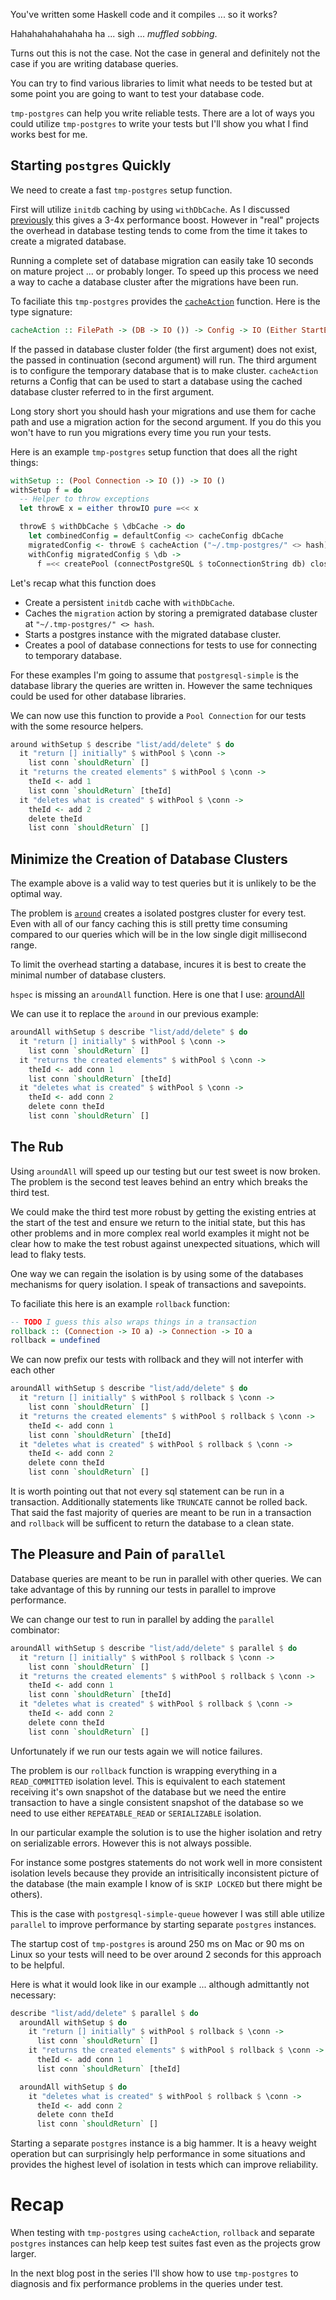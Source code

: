 You've written some Haskell code and it compiles ... so it works?

Hahahahahahahaha ha ... sigh ... *muffled sobbing*.

Turns out this is not the case. Not the case in general and definitely not the case if you are writing database queries.

You can try to find various libraries to limit what needs to be tested but at some point you are going to want to test your database code.

`tmp-postgres` can help you write reliable tests. There are a lot of ways you could utilize `tmp-postgres` to write your tests but I'll show you what I find works best for me.


## Starting `postgres` Quickly

We need to create a fast `tmp-postgres` setup function.

First will utilize `initdb` caching by using `withDbCache`. As I discussed [previously](/faster-database-testing.html)
this gives a 3-4x performance boost. However in "real" projects the overhead in database testing tends to come from the time it takes to create a migrated database.

Running a complete set of database migration can easily take 10 seconds on mature project ... or probably longer.
To speed up this process we need a way to cache a database cluster after the migrations have been run.

To faciliate this `tmp-postgres` provides the [`cacheAction`](https://hackage.haskell.org/package/tmp-postgres-1.34.0.0/docs/Database-Postgres-Temp.html#v:cacheAction) function. Here is the type signature:

```haskell
cacheAction :: FilePath -> (DB -> IO ()) -> Config -> IO (Either StartError Config)
```

If the passed in database cluster folder (the first argument) does not exist, the passed in continuation (second argument) will run. The third argument is to configure the temporary database that is to make cluster. `cacheAction` returns a Config that can be used to start a database using the cached database cluster referred to in the first argument.

Long story short you should hash your migrations and use them for cache path and use a migration action for the second argument. If you do this you won't have to run you migrations every time you run your tests.

Here is an example `tmp-postgres` setup function that does all the right things:

```haskell
withSetup :: (Pool Connection -> IO ()) -> IO ()
withSetup f = do
  -- Helper to throw exceptions
  let throwE x = either throwIO pure =<< x

  throwE $ withDbCache $ \dbCache -> do
    let combinedConfig = defaultConfig <> cacheConfig dbCache
    migratedConfig <- throwE $ cacheAction ("~/.tmp-postgres/" <> hash) migrate combinedConfig
    withConfig migratedConfig $ \db ->
      f =<< createPool (connectPostgreSQL $ toConnectionString db) close 2 60 10
```

Let's recap what this function does
- Create a persistent `initdb` cache with `withDbCache`.
- Caches the `migration` action by storing a premigrated database cluster at `"~/.tmp-postgres/" <> hash`.
- Starts a postgres instance with the migrated database cluster.
- Creates a pool of database connections for tests to use for connecting to temporary database.

For these examples I'm going to assume that `postgresql-simple` is the database
library the queries are written in. However the same techniques could be used for other database libraries.

We can now use this function to provide a `Pool Connection` for our tests with the some resource helpers.

```haskell
around withSetup $ describe "list/add/delete" $ do
  it "return [] initially" $ withPool $ \conn ->
    list conn `shouldReturn` []
  it "returns the created elements" $ withPool $ \conn ->
    theId <- add 1
    list conn `shouldReturn` [theId]
  it "deletes what is created" $ withPool $ \conn ->
    theId <- add 2
    delete theId
    list conn `shouldReturn` []
```

## Minimize the Creation of Database Clusters

The example above is a valid way to test queries but it is unlikely to be the optimal way.

The problem is [`around`]() creates a isolated postgres cluster for every test. Even with all of our fancy caching
this is still pretty time consuming compared to our queries which will be in the low single digit millisecond range.

To limit the overhead starting a database, incures it is best to create the minimal number of database clusters.

`hspec` is missing an `aroundAll` function. Here is one that I use: [aroundAll](https://gist.github.com/jfischoff/5cf62b82e1dd7d03c8a610ef7fd933ff)

We can use it to replace the `around` in our previous example:

```haskell
aroundAll withSetup $ describe "list/add/delete" $ do
  it "return [] initially" $ withPool $ \conn ->
    list conn `shouldReturn` []
  it "returns the created elements" $ withPool $ \conn ->
    theId <- add conn 1
    list conn `shouldReturn` [theId]
  it "deletes what is created" $ withPool $ \conn ->
    theId <- add conn 2
    delete conn theId
    list conn `shouldReturn` []
```

## The Rub

Using `aroundAll` will speed up our testing but our test sweet is now broken. The problem is the second test leaves behind
an entry which breaks the third test.

We could make the third test more robust by getting the existing entries at the start of the test and ensure we return to the initial state, but this has other problems and in more complex real world examples it might not be clear how to make the test robust against unexpected situations, which will lead to flaky tests.

One way we can regain the isolation is by using some of the databases mechanisms for query isolation. I speak of transactions and savepoints.

To faciliate this here is an example `rollback` function:

```haskell
-- TODO I guess this also wraps things in a transaction
rollback :: (Connection -> IO a) -> Connection -> IO a
rollback = undefined
```

We can now prefix our tests with rollback and they will not interfer with each other

```haskell
aroundAll withSetup $ describe "list/add/delete" $ do
  it "return [] initially" $ withPool $ rollback $ \conn ->
    list conn `shouldReturn` []
  it "returns the created elements" $ withPool $ rollback $ \conn ->
    theId <- add conn 1
    list conn `shouldReturn` [theId]
  it "deletes what is created" $ withPool $ rollback $ \conn ->
    theId <- add conn 2
    delete conn theId
    list conn `shouldReturn` []
```

It is worth pointing out that not every sql statement can be run in a transaction. Additionally statements like `TRUNCATE` cannot be rolled back. That said the fast majority of queries are meant to be run in a transaction and `rollback` will be sufficent to return the database to a clean state.

## The Pleasure and Pain of `parallel`

Database queries are meant to be run in parallel with other queries. We can take advantage of this by running our tests in parallel to improve performance.

We can change our test to run in parallel by adding the `parallel` combinator:

```haskell
aroundAll withSetup $ describe "list/add/delete" $ parallel $ do
  it "return [] initially" $ withPool $ rollback $ \conn ->
    list conn `shouldReturn` []
  it "returns the created elements" $ withPool $ rollback $ \conn ->
    theId <- add conn 1
    list conn `shouldReturn` [theId]
  it "deletes what is created" $ withPool $ rollback $ \conn ->
    theId <- add conn 2
    delete conn theId
    list conn `shouldReturn` []
```

Unfortunately if we run our tests again we will notice failures.

The problem is our `rollback` function is wrapping everything in a `READ_COMMITTED` isolation level. This is equivalent to each statement receiving it's own snapshot of the database but we need the entire transaction to have a single consistent snapshot of the database so we need to use either `REPEATABLE_READ` or `SERIALIZABLE` isolation.

In our particular example the solution is to use the higher isolation and retry on serializable errors. However this is not always possible.

For instance some postgres statements do not work well in more consistent isolation levels because they provide an intrisitically inconsistent picture of the database (the main example I know of is `SKIP LOCKED` but there might be others).

This is the case with `postgresql-simple-queue` however I was still able utilize `parallel` to improve performance by starting separate `postgres` instances.

The startup cost of `tmp-postgres` is around 250 ms on Mac or 90 ms on Linux so your tests will need to be over around 2 seconds for this approach to be helpful.

Here is what it would look like in our example ... although admittantly not necessary:

```haskell
describe "list/add/delete" $ parallel $ do
  aroundAll withSetup $ do
    it "return [] initially" $ withPool $ rollback $ \conn ->
      list conn `shouldReturn` []
    it "returns the created elements" $ withPool $ rollback $ \conn ->
      theId <- add conn 1
      list conn `shouldReturn` [theId]

  aroundAll withSetup $ do
    it "deletes what is created" $ withPool $ rollback $ \conn ->
      theId <- add conn 2
      delete conn theId
      list conn `shouldReturn` []
```

Starting a separate `postgres` instance is a big hammer. It is a heavy weight operation but can surprisingly help performance in some situations and provides the highest level of isolation in tests which can improve reliability.

# Recap

When testing with `tmp-postgres` using `cacheAction`, `rollback` and separate `postgres` instances can help keep test suites fast even as the projects grow larger.

In the next blog post in the series I'll show how to use `tmp-postgres` to diagnosis and fix performance problems in the queries under test.
